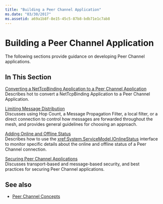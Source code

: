 ```yaml
---
title: "Building a Peer Channel Application"
ms.date: "03/30/2017"
ms.assetid: a69a1b8f-8e15-45c5-87b8-bdb71e1c7ab8
---
```

# Building a Peer Channel Application
The following sections provide guidance on developing Peer Channel applications.  
  
## In This Section  
 [Converting a NetTcpBinding Application to a Peer Channel Application](../../../../docs/framework/wcf/feature-details/converting-a-nettcpbinding-application-to-a-peer-channel-application.md)  
 Describes hot to convert a NetTcpBinding Application to a Peer Channel Application.  
  
 [Limiting Message Distribution](../../../../docs/framework/wcf/feature-details/limiting-message-distribution.md)  
 Discusses using Hop Count, a Message Propagation Filter, a local filter, or a direct connection to control how messages are forwarded throughout the mesh, and provides general guidelines for choosing an approach.  
  
 [Adding Online and Offline Status](../../../../docs/framework/wcf/feature-details/adding-online-and-offline-status.md)  
 Describes how to use the <xref:System.ServiceModel.IOnlineStatus> interface to monitor specific details about the online and offline status of a Peer Channel connection.  
  
 [Securing Peer Channel Applications](../../../../docs/framework/wcf/feature-details/securing-peer-channel-applications.md)  
 Discusses transport-based and message-based security, and best practices for securing Peer Channel applications.  
  
## See also
- [Peer Channel Concepts](../../../../docs/framework/wcf/feature-details/peer-channel-concepts.md)
